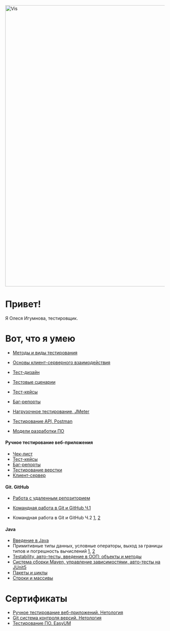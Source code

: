 <img width="890" alt="Vis" src="https://user-images.githubusercontent.com/115995612/219364189-01965bce-15a0-4e6d-9522-028e401d3b8a.png">


# Привет! 

Я Олеся Игумнова, тестировщик.

# Вот, что я умею

- [Методы и виды тестирования](https://docs.google.com/document/d/1S6HDCcJHDPc28doILJqrdGXPo4dI4k24qShlKMkSE28/edit?usp=sharing)

- [Основы клиент-серверного взаимодействия](https://docs.google.com/document/d/1C301RmUhS1XOpusj7Maw25vnLiuA5LK-MSJUXAlsU78/edit?usp=sharing)

- [Тест-дизайн](https://docs.google.com/document/d/1sRPzXJH7WBMgP-vLP6pqCM-g_wJJ0itUQKrOLKJBODs/edit?usp=sharing)

- [Тестовые сценарии](https://docs.google.com/spreadsheets/d/12wvd61Ta9uTnz9zd6NJEJWL1gQVc9t9H2TAls6KzWR8/edit?usp=sharing)

- [Тест-кейсы](https://docs.google.com/spreadsheets/d/1aW3JaIY4MMo0ad_6MhNlJ0befmCBI9PedTIdVe-01eA/edit?usp=sharing)

- [Баг-репорты](https://drive.google.com/drive/folders/11rISH2PIx_oBP9qTNmiKi9T2_2Xq0fmX?usp=sharing)

- [Нагрузочное тестирование, JMeter](https://drive.google.com/drive/folders/1sSK-GrPozopE9-A-hKrk3fy06ksyb3Kl?usp=sharing)

- [Тестирование API, Postman](https://drive.google.com/drive/folders/1S4wqau0nlOM0yRa4gOU7QRqFYjmWVDlj?usp=sharing) 

- [Модели разработки ПО](https://docs.google.com/document/d/1LKJM_0W4rEyIYfSfIhIez0XbnU7iOzGdFiAiucHmRTw/edit?usp=sharing)



 #### Ручное тестирование веб-приложения 
 
 - [Чек-лист](https://docs.google.com/spreadsheets/d/1FOuBQ2v8-yufLAuMWbxvFln7VyNikTIL6gTb1cEvA2c/edit#gid=946475606)
 - [Тест-кейсы](https://docs.google.com/spreadsheets/d/1L_ttb9TGTTE2SxOynt5wSHwC3-4vG_gwtoOZXn3TOgQ/edit#gid=0)
 - [Баг-репорты](https://docs.google.com/spreadsheets/d/1CVKxWJ1UfA5gMfAG7DKw8MMJKRghG3ANZ7Lh6VNaLLs/edit#gid=0)
 - [Тестирование верстки](https://drive.google.com/drive/folders/1UA3hojWK9pTQSaDy0Ziu6qfW4yQyDxGD)
 - [Клиент-сервер](https://drive.google.com/drive/folders/19uSyuwkniKRCnSbEBNC1FuPOj4aXhZny)
 
 #### Git. GitHub
 
- [Работа с удаленным репозиторием](https://github.com/zolotco/3.Target)

- [Командная работа в Git и GitHub Ч.1](https://github.com/zolotco/2-Target)

- Командная работа в Git и GitHub Ч.2 [1](https://github.com/netology-code/git-2-homeworks-issues/issues/844), [2](https://github.com/netology-code/git-2-homeworks-pr/pull/820)

#### Java

- [Введение в Java](https://github.com/zolotco/TaskRecipe)
- Примитивные типы данных, условные операторы, выход за границы типов и погрешность вычислений [1](https://github.com/zolotco/Mile), [2](https://github.com/zolotco/Rubls)
- [Testability, авто-тесты, введение в ООП: объекты и методы](https://github.com/zolotco/Mile)
- [Система сборки Maven, управление зависимостями, авто-тесты на JUnit5](https://github.com/zolotco/BonusMaven)
- [Пакеты и циклы](https://github.com/zolotco/SQRService)
- [Строки и массивы](https://github.com/zolotco/StatsService)


# Сертификаты 
- [Ручное тестирование веб-приложений. Нетология](https://drive.google.com/file/d/11vcbklB_gmgJv2G10yxQzV0toNc4QQO4/view?usp=sharing)
- [Git система контроля версий. Нетология](https://drive.google.com/file/d/1JaEXklOvW0pud2x5JUeMPF6VPL-dm2XH/view?usp=sharing)
- [Тестирование ПО. EasyUM](https://it.easyum.ru/certificates/testing-po-260521-412/)




  


